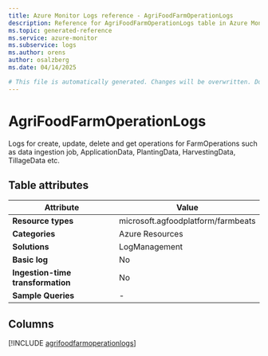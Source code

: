 ```yaml
---
title: Azure Monitor Logs reference - AgriFoodFarmOperationLogs
description: Reference for AgriFoodFarmOperationLogs table in Azure Monitor Logs.
ms.topic: generated-reference
ms.service: azure-monitor
ms.subservice: logs
ms.author: orens
author: osalzberg
ms.date: 04/14/2025

# This file is automatically generated. Changes will be overwritten. Do not change this file directly.
---
```


# AgriFoodFarmOperationLogs

Logs for create, update, delete and get operations for FarmOperations such as data ingestion job, ApplicationData, PlantingData, HarvestingData, TillageData etc.


## Table attributes

|Attribute|Value|
|---|---|
|**Resource types**|microsoft.agfoodplatform/farmbeats|
|**Categories**|Azure Resources|
|**Solutions**| LogManagement|
|**Basic log**|No|
|**Ingestion-time transformation**|No|
|**Sample Queries**|-|



## Columns
  
[!INCLUDE [agrifoodfarmoperationlogs](~/reusable-content/ce-skilling/azure/includes/azure-monitor/reference/tables/agrifoodfarmoperationlogs-include.md)]
